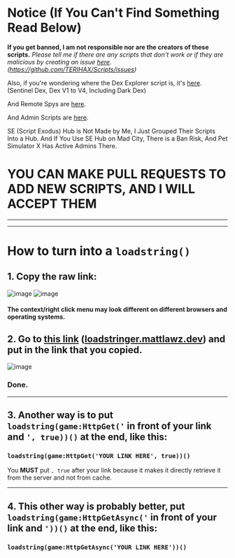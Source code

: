 # Notice (If You Can't Find Something Read Below)
**If you get banned, I am not responsible nor are the creators of these scripts.**
*Please tell me if there are any scripts that don't work or if they are malicious by creating an issue [here](https://github.com/TERIHAX/Scripts/issues). (https://github.com/TERIHAX/Scripts/issues)*

Also, if you're wondering where the Dex Explorer script is, it's [here](https://github.com/TERIHAX/Scripts/tree/main/Universal/Dex%20Explorers). (Sentinel Dex, Dex V1 to V4, Including Dark Dex)

And Remote Spys are [here](https://github.com/TERIHAX/Scripts/tree/main/Universal/Remote%20Spies).

And Admin Scripts are [here](https://github.com/TERIHAX/Scripts/tree/main/Universal/Admin%20Scripts).

SE (Script Exodus) Hub is Not Made by Me, I Just Grouped Their Scripts Into a Hub.
And If You Use SE Hub on Mad City, There is a Ban Risk, And Pet Simulator X Has Active Admins There.

# YOU CAN MAKE PULL REQUESTS TO ADD NEW SCRIPTS, AND I WILL ACCEPT THEM

-----------------------
-----------------------

# How to turn into a `loadstring()`
## 1. Copy the raw link:

![image](https://user-images.githubusercontent.com/69073505/229570395-b9206245-eaef-4595-83da-f970c5c3d854.png)
![image](https://user-images.githubusercontent.com/69073505/229571110-43734606-8e3a-4b57-9205-d2bd94d14d1f.png)

#### The context/right click menu may look different on different browsers and operating systems.

## 2. Go to [this link](https://loadstringer.mattlawz.dev/) ([loadstringer.mattlawz.dev](https://loadstringer.mattlawz.dev/)) and put in the link that you copied.

![image](https://user-images.githubusercontent.com/69073505/229574811-76e31b79-0c9e-4735-af85-3dc8b6c35f25.png)

### Done.

----------------------

## 3. Another way is to put `loadstring(game:HttpGet('` in front of your link and `', true))()` at the end, like this:
### `loadstring(game:HttpGet('YOUR LINK HERE', true))()`

You **MUST** put `, true` after your link because it makes it directly retrieve it from the server and not from cache.

----------------------

## 4. This other way is probably better, put `loadstring(game:HttpGetAsync('` in front of your link and `'))()` at the end, like this:
### `loadstring(game:HttpGetAsync('YOUR LINK HERE'))()`
